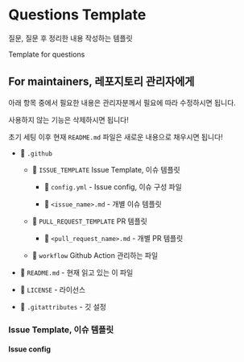 # Questions Template

질문, 질문 후 정리한 내용 작성하는 템플릿

Template for questions

## For maintainers, 레포지토리 관리자에게

아래 항목 중에서 필요한 내용은 관리자분께서 필요에 따라 수정하시면 됩니다.

사용하지 않는 기능은 삭제하시면 됩니다!

초기 세팅 이후 현재 `README.md` 파일은 새로운 내용으로 채우시면 됩니다!

- 📁 `.github`

  - 📁 `ISSUE_TEMPLATE` Issue Template, 이슈 템플릿

    - 📜 `config.yml` - Issue config, 이슈 구성 파일

    - 📜 `<issue_name>.md` - 개별 이슈 템플릿

  - 📁 `PULL_REQUEST_TEMPLATE` PR 템플릿

    - 📜 `<pull_request_name>.md` - 개별 PR 템플릿

  - 📁 `workflow` Github Action 관리하는 파일

- 📜 `README.md` - 현재 읽고 있는 이 파일

- 📜 `LICENSE` - 라이선스

- 📜 `.gitattributes` - 깃 설정

### Issue Template, 이슈 템플릿

#### Issue config
